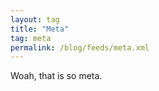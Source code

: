 ```yaml
---
layout: tag
title: "Meta"
tag: meta
permalink: /blog/feeds/meta.xml
---
```


Woah, that is so meta.
